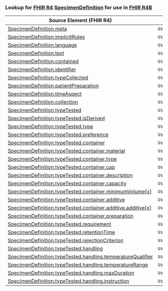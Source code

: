### Lookup for [FHIR R4](https://hl7.org/fhir/R4/) [SpecimenDefinition](https://hl7.org/fhir/R4/SpecimenDefinition.html) for use in [FHIR R4B](https://hl7.org/fhir/R4B/)

| Source Element (FHIR R4) | Usage | Target |
| -------------- | ----- | ------ |
| [SpecimenDefinition.meta](https://hl7.org/fhir/R4/SpecimenDefinition.html#resource) | `UseElementSameName` | [SpecimenDefinition.meta](https://hl7.org/fhir/R4B/SpecimenDefinition.html#resource) |
| [SpecimenDefinition.implicitRules](https://hl7.org/fhir/R4/SpecimenDefinition.html#resource) | `UseElementSameName` | [SpecimenDefinition.implicitRules](https://hl7.org/fhir/R4B/SpecimenDefinition.html#resource) |
| [SpecimenDefinition.language](https://hl7.org/fhir/R4/SpecimenDefinition.html#resource) | `UseElementSameName` | [SpecimenDefinition.language](https://hl7.org/fhir/R4B/SpecimenDefinition.html#resource) |
| [SpecimenDefinition.text](https://hl7.org/fhir/R4/SpecimenDefinition.html#resource) | `UseElementSameName` | [SpecimenDefinition.text](https://hl7.org/fhir/R4B/SpecimenDefinition.html#resource) |
| [SpecimenDefinition.contained](https://hl7.org/fhir/R4/SpecimenDefinition.html#resource) | `UseElementSameName` | [SpecimenDefinition.contained](https://hl7.org/fhir/R4B/SpecimenDefinition.html#resource) |
| [SpecimenDefinition.identifier](https://hl7.org/fhir/R4/SpecimenDefinition.html#resource) | `UseElementSameName` | [SpecimenDefinition.identifier](https://hl7.org/fhir/R4B/SpecimenDefinition.html#resource) |
| [SpecimenDefinition.typeCollected](https://hl7.org/fhir/R4/SpecimenDefinition.html#resource) | `UseElementSameName` | [SpecimenDefinition.typeCollected](https://hl7.org/fhir/R4B/SpecimenDefinition.html#resource) |
| [SpecimenDefinition.patientPreparation](https://hl7.org/fhir/R4/SpecimenDefinition.html#resource) | `UseElementSameName` | [SpecimenDefinition.patientPreparation](https://hl7.org/fhir/R4B/SpecimenDefinition.html#resource) |
| [SpecimenDefinition.timeAspect](https://hl7.org/fhir/R4/SpecimenDefinition.html#resource) | `UseElementSameName` | [SpecimenDefinition.timeAspect](https://hl7.org/fhir/R4B/SpecimenDefinition.html#resource) |
| [SpecimenDefinition.collection](https://hl7.org/fhir/R4/SpecimenDefinition.html#resource) | `UseElementSameName` | [SpecimenDefinition.collection](https://hl7.org/fhir/R4B/SpecimenDefinition.html#resource) |
| [SpecimenDefinition.typeTested](https://hl7.org/fhir/R4/SpecimenDefinition.html#resource) | `UseElementSameName` | [SpecimenDefinition.typeTested](https://hl7.org/fhir/R4B/SpecimenDefinition.html#resource) |
| [SpecimenDefinition.typeTested.isDerived](https://hl7.org/fhir/R4/SpecimenDefinition.html#resource) | `UseElementSameName` | [SpecimenDefinition.typeTested.isDerived](https://hl7.org/fhir/R4B/SpecimenDefinition.html#resource) |
| [SpecimenDefinition.typeTested.type](https://hl7.org/fhir/R4/SpecimenDefinition.html#resource) | `UseElementSameName` | [SpecimenDefinition.typeTested.type](https://hl7.org/fhir/R4B/SpecimenDefinition.html#resource) |
| [SpecimenDefinition.typeTested.preference](https://hl7.org/fhir/R4/SpecimenDefinition.html#resource) | `UseElementSameName` | [SpecimenDefinition.typeTested.preference](https://hl7.org/fhir/R4B/SpecimenDefinition.html#resource) |
| [SpecimenDefinition.typeTested.container](https://hl7.org/fhir/R4/SpecimenDefinition.html#resource) | `UseElementSameName` | [SpecimenDefinition.typeTested.container](https://hl7.org/fhir/R4B/SpecimenDefinition.html#resource) |
| [SpecimenDefinition.typeTested.container.material](https://hl7.org/fhir/R4/SpecimenDefinition.html#resource) | `UseElementSameName` | [SpecimenDefinition.typeTested.container.material](https://hl7.org/fhir/R4B/SpecimenDefinition.html#resource) |
| [SpecimenDefinition.typeTested.container.type](https://hl7.org/fhir/R4/SpecimenDefinition.html#resource) | `UseElementSameName` | [SpecimenDefinition.typeTested.container.type](https://hl7.org/fhir/R4B/SpecimenDefinition.html#resource) |
| [SpecimenDefinition.typeTested.container.cap](https://hl7.org/fhir/R4/SpecimenDefinition.html#resource) | `UseElementSameName` | [SpecimenDefinition.typeTested.container.cap](https://hl7.org/fhir/R4B/SpecimenDefinition.html#resource) |
| [SpecimenDefinition.typeTested.container.description](https://hl7.org/fhir/R4/SpecimenDefinition.html#resource) | `UseElementSameName` | [SpecimenDefinition.typeTested.container.description](https://hl7.org/fhir/R4B/SpecimenDefinition.html#resource) |
| [SpecimenDefinition.typeTested.container.capacity](https://hl7.org/fhir/R4/SpecimenDefinition.html#resource) | `UseElementSameName` | [SpecimenDefinition.typeTested.container.capacity](https://hl7.org/fhir/R4B/SpecimenDefinition.html#resource) |
| [SpecimenDefinition.typeTested.container.minimumVolume[x]](https://hl7.org/fhir/R4/SpecimenDefinition.html#resource) | `UseElementSameName` | [SpecimenDefinition.typeTested.container.minimumVolume[x]](https://hl7.org/fhir/R4B/SpecimenDefinition.html#resource) |
| [SpecimenDefinition.typeTested.container.additive](https://hl7.org/fhir/R4/SpecimenDefinition.html#resource) | `UseElementSameName` | [SpecimenDefinition.typeTested.container.additive](https://hl7.org/fhir/R4B/SpecimenDefinition.html#resource) |
| [SpecimenDefinition.typeTested.container.additive.additive[x]](https://hl7.org/fhir/R4/SpecimenDefinition.html#resource) | `UseElementSameName` | [SpecimenDefinition.typeTested.container.additive.additive[x]](https://hl7.org/fhir/R4B/SpecimenDefinition.html#resource) |
| [SpecimenDefinition.typeTested.container.preparation](https://hl7.org/fhir/R4/SpecimenDefinition.html#resource) | `UseElementSameName` | [SpecimenDefinition.typeTested.container.preparation](https://hl7.org/fhir/R4B/SpecimenDefinition.html#resource) |
| [SpecimenDefinition.typeTested.requirement](https://hl7.org/fhir/R4/SpecimenDefinition.html#resource) | `UseElementSameName` | [SpecimenDefinition.typeTested.requirement](https://hl7.org/fhir/R4B/SpecimenDefinition.html#resource) |
| [SpecimenDefinition.typeTested.retentionTime](https://hl7.org/fhir/R4/SpecimenDefinition.html#resource) | `UseElementSameName` | [SpecimenDefinition.typeTested.retentionTime](https://hl7.org/fhir/R4B/SpecimenDefinition.html#resource) |
| [SpecimenDefinition.typeTested.rejectionCriterion](https://hl7.org/fhir/R4/SpecimenDefinition.html#resource) | `UseElementSameName` | [SpecimenDefinition.typeTested.rejectionCriterion](https://hl7.org/fhir/R4B/SpecimenDefinition.html#resource) |
| [SpecimenDefinition.typeTested.handling](https://hl7.org/fhir/R4/SpecimenDefinition.html#resource) | `UseElementSameName` | [SpecimenDefinition.typeTested.handling](https://hl7.org/fhir/R4B/SpecimenDefinition.html#resource) |
| [SpecimenDefinition.typeTested.handling.temperatureQualifier](https://hl7.org/fhir/R4/SpecimenDefinition.html#resource) | `UseElementSameName` | [SpecimenDefinition.typeTested.handling.temperatureQualifier](https://hl7.org/fhir/R4B/SpecimenDefinition.html#resource) |
| [SpecimenDefinition.typeTested.handling.temperatureRange](https://hl7.org/fhir/R4/SpecimenDefinition.html#resource) | `UseElementSameName` | [SpecimenDefinition.typeTested.handling.temperatureRange](https://hl7.org/fhir/R4B/SpecimenDefinition.html#resource) |
| [SpecimenDefinition.typeTested.handling.maxDuration](https://hl7.org/fhir/R4/SpecimenDefinition.html#resource) | `UseElementSameName` | [SpecimenDefinition.typeTested.handling.maxDuration](https://hl7.org/fhir/R4B/SpecimenDefinition.html#resource) |
| [SpecimenDefinition.typeTested.handling.instruction](https://hl7.org/fhir/R4/SpecimenDefinition.html#resource) | `UseElementSameName` | [SpecimenDefinition.typeTested.handling.instruction](https://hl7.org/fhir/R4B/SpecimenDefinition.html#resource) |

